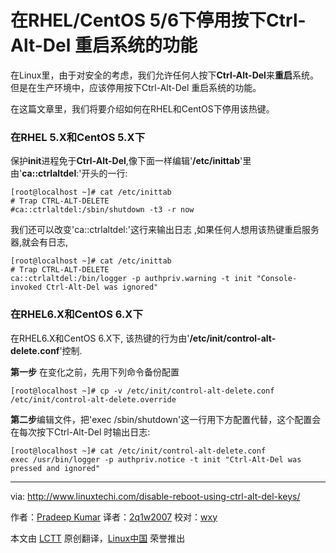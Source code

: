 在RHEL/CentOS 5/6下停用按下Ctrl-Alt-Del 重启系统的功能
================================================================================
在Linux里，由于对安全的考虑，我们允许任何人按下**Ctrl-Alt-Del**来**重启**系统。但是在生产环境中，应该停用按下Ctrl-Alt-Del 重启系统的功能。

在这篇文章里，我们将要介绍如何在RHEL和CentOS下停用该热键。

### 在RHEL 5.X和CentOS 5.X下 ### 

保护**init**进程免于**Ctrl-Alt-Del**,像下面一样编辑'**/etc/inittab**'里由'**ca::ctrlaltdel**:'开头的一行:

    [root@localhost ~]# cat /etc/inittab
    # Trap CTRL-ALT-DELETE
    #ca::ctrlaltdel:/sbin/shutdown -t3 -r now

我们还可以改变'ca::ctrlaltdel:'这行来输出日志 ,如果任何人想用该热键重启服务器,就会有日志,

    [root@localhost ~]# cat /etc/inittab
    # Trap CTRL-ALT-DELETE
    ca::ctrlaltdel:/bin/logger -p authpriv.warning -t init "Console-invoked Ctrl-Alt-Del was ignored"

### 在RHEL6.X和CentOS 6.X下 ###

在RHEL6.X和CentOS 6.X下, 该热键的行为由'**/etc/init/control-alt-delete.conf**'控制.

**第一步** 在变化之前，先用下列命令备份配置

    [root@localhost ~]# cp -v /etc/init/control-alt-delete.conf /etc/init/control-alt-delete.override

**第二步**编辑文件，把'exec /sbin/shutdown'这一行用下方配置代替，这个配置会在每次按下Ctrl-Alt-Del 时输出日志:

    [root@localhost ~]# cat /etc/init/control-alt-delete.conf
    exec /usr/bin/logger -p authpriv.notice -t init "Ctrl-Alt-Del was pressed and ignored" 

--------------------------------------------------------------------------------

via: http://www.linuxtechi.com/disable-reboot-using-ctrl-alt-del-keys/

作者：[Pradeep Kumar][a]
译者：[2q1w2007](https://github.com/2q1w2007)
校对：[wxy](https://github.com/wxy)

本文由 [LCTT](https://github.com/LCTT/TranslateProject) 原创翻译，[Linux中国](http://linux.cn/) 荣誉推出

[a]:http://www.linuxtechi.com/author/pradeep/